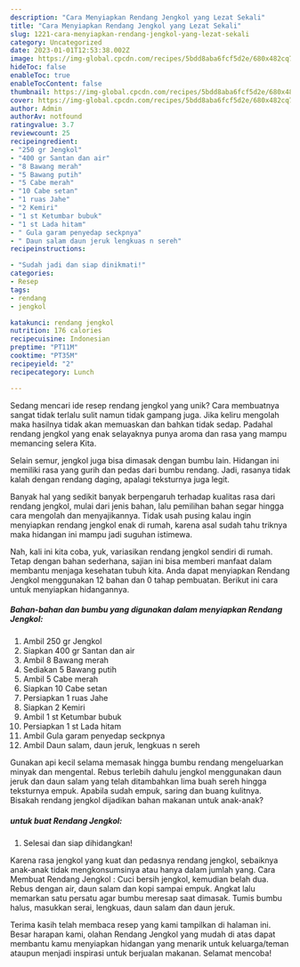 ```yaml
---
description: "Cara Menyiapkan Rendang Jengkol yang Lezat Sekali"
title: "Cara Menyiapkan Rendang Jengkol yang Lezat Sekali"
slug: 1221-cara-menyiapkan-rendang-jengkol-yang-lezat-sekali
category: Uncategorized
date: 2023-01-01T12:53:38.002Z
image: https://img-global.cpcdn.com/recipes/5bdd8aba6fcf5d2e/680x482cq70/rendang-jengkol-foto-resep-utama.jpg
hideToc: false
enableToc: true
enableTocContent: false
thumbnail: https://img-global.cpcdn.com/recipes/5bdd8aba6fcf5d2e/680x482cq70/rendang-jengkol-foto-resep-utama.jpg
cover: https://img-global.cpcdn.com/recipes/5bdd8aba6fcf5d2e/680x482cq70/rendang-jengkol-foto-resep-utama.jpg
author: Admin
authorAv: notfound
ratingvalue: 3.7
reviewcount: 25
recipeingredient:
- "250 gr Jengkol"
- "400 gr Santan dan air"
- "8 Bawang merah"
- "5 Bawang putih"
- "5 Cabe merah"
- "10 Cabe setan"
- "1 ruas Jahe"
- "2 Kemiri"
- "1 st Ketumbar bubuk"
- "1 st Lada hitam"
- " Gula garam penyedap seckpnya"
- " Daun salam daun jeruk lengkuas n sereh"
recipeinstructions:

- "Sudah jadi dan siap dinikmati!"
categories:
- Resep
tags:
- rendang
- jengkol

katakunci: rendang jengkol 
nutrition: 176 calories
recipecuisine: Indonesian
preptime: "PT11M"
cooktime: "PT35M"
recipeyield: "2"
recipecategory: Lunch

---
```





Sedang mencari ide resep rendang jengkol yang unik? Cara membuatnya sangat tidak terlalu sulit namun tidak gampang juga. Jika keliru mengolah maka hasilnya tidak akan memuaskan dan bahkan tidak sedap. Padahal rendang jengkol yang enak selayaknya punya aroma dan rasa yang mampu memancing selera Kita.





Selain semur, jengkol juga bisa dimasak dengan bumbu lain. Hidangan ini memiliki rasa yang gurih dan pedas dari bumbu rendang. Jadi, rasanya tidak kalah dengan rendang daging, apalagi teksturnya juga legit.

Banyak hal yang sedikit banyak berpengaruh terhadap kualitas rasa dari rendang jengkol, mulai dari jenis bahan, lalu pemilihan bahan segar hingga cara mengolah dan menyajikannya. Tidak usah pusing kalau ingin menyiapkan rendang jengkol enak di rumah, karena asal sudah tahu triknya maka hidangan ini mampu jadi suguhan istimewa.






Nah, kali ini kita coba, yuk, variasikan rendang jengkol sendiri di rumah. Tetap dengan bahan sederhana, sajian ini bisa memberi manfaat dalam membantu menjaga kesehatan tubuh kita. Anda dapat menyiapkan Rendang Jengkol menggunakan 12 bahan dan 0 tahap pembuatan. Berikut ini cara untuk menyiapkan hidangannya.

<!--inarticleads1-->

##### Bahan-bahan dan bumbu yang digunakan dalam menyiapkan Rendang Jengkol:

1. Ambil 250 gr Jengkol
1. Siapkan 400 gr Santan dan air
1. Ambil 8 Bawang merah
1. Sediakan 5 Bawang putih
1. Ambil 5 Cabe merah
1. Siapkan 10 Cabe setan
1. Persiapkan 1 ruas Jahe
1. Siapkan 2 Kemiri
1. Ambil 1 st Ketumbar bubuk
1. Persiapkan 1 st Lada hitam
1. Ambil  Gula garam penyedap seckpnya
1. Ambil  Daun salam, daun jeruk, lengkuas n sereh


Gunakan api kecil selama memasak hingga bumbu rendang mengeluarkan minyak dan mengental. Rebus terlebih dahulu jengkol menggunakan daun jeruk dan daun salam yang telah ditambahkan lima buah sereh hingga teksturnya empuk. Apabila sudah empuk, saring dan buang kulitnya. Bisakah rendang jengkol dijadikan bahan makanan untuk anak-anak? 

<!--inarticleads2-->

#####  untuk buat Rendang Jengkol:


1. Selesai dan siap dihidangkan!

Karena rasa jengkol yang kuat dan pedasnya rendang jengkol, sebaiknya anak-anak tidak mengkonsumsinya atau hanya dalam jumlah yang. Cara Membuat Rendang Jengkol : Cuci bersih jengkol, kemudian belah dua. Rebus dengan air, daun salam dan kopi sampai empuk. Angkat lalu memarkan satu persatu agar bumbu meresap saat dimasak. Tumis bumbu halus, masukkan serai, lengkuas, daun salam dan daun jeruk. 

Terima kasih telah membaca resep yang kami tampilkan di halaman ini. Besar harapan kami, olahan Rendang Jengkol yang mudah di atas dapat membantu kamu menyiapkan hidangan yang menarik untuk keluarga/teman ataupun menjadi inspirasi untuk berjualan makanan. Selamat mencoba!
